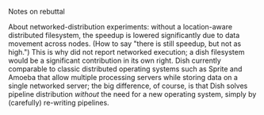 Notes on rebuttal

About networked-distribution experiments: without a location-aware distributed filesystem, the speedup is lowered significantly due to data movement across nodes.
(How to say "there is still speedup, but not as high.")
This is why did not report networked execution; a dish filesystem would be a significant contribution in its own right.
Dish currently comparable to classic distributed operating systems such as Sprite and Amoeba that allow multiple processing servers while storing data on a single networked server; 
  the big difference, of course, is that Dish solves pipeline distribution _without_ the need for a new operating system, simply by (carefully) re-writing pipelines.
